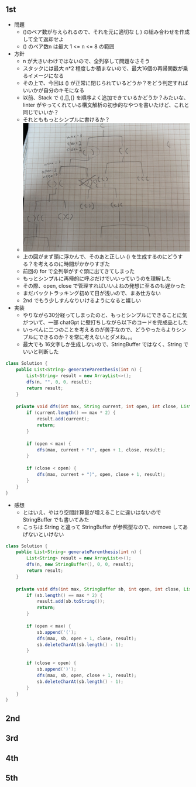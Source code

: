 ## 1st
- 問題
    - ()のペア数が与えられるので、それを元に適切な (, ) の組み合わせを作成して全て返却せよ
    - () のペア数n は最大 1 <= n <= 8 の範囲
- 方針
  - n が大きいわけではないので、全列挙して問題なさそう
  - スタックには最大 n*2 程度しか積まないので、最大16個の再帰関数が乗るイメージになる
  - その上で、今回は () が正常に閉じられているどうか？をどう判定すればいいかが自分のキモになる
  - 以前、Stack で (),[],{} を順序よく追加できているかどうか？みたいな、linter がやってくれている構文解析の初歩的なやつを書いたけど、これと同じでいいか？
  - それとももっとシンプルに書けるか？
  - ![img.png](img.png)
  - 上の図がまず頭に浮かんで、そのあと正しい () を生成するのにどうする？を考えるのに時間がかかりすぎた
  - 前回の for で全列挙がすぐ頭に出てきてしまった
  - もっとシンプルに再帰的に呼ぶだけでいいっていうのを理解した
  - その際、open, close で管理すればいいよねの発想に至るのも遅かった
  - まだバックトラッキング初めて日が浅いので、まあ仕方ない
  - 2nd でもう少しすんなりいけるようになると嬉しい
- 実装
  - やりながら30分経ってしまったのと、もっとシンプルにできることに気がついて、一部 chatGpt に壁打ちしながら以下のコードを完成品とした
  - いっぺんに二つのことを考えるのが苦手なので、どうやったらよりシンプルにできるのか？を常に考えないとダメね。。。
  - 最大でも 16文字しか生成しないので、StringBuffer ではなく、String でいいと判断した
```java
class Solution {
    public List<String> generateParenthesis(int n) {
        List<String> result = new ArrayList<>();
        dfs(n, "", 0, 0, result);
        return result;
    }

    private void dfs(int max, String current, int open, int close, List<String> result) {
        if (current.length() == max * 2) {
            result.add(current);
            return;
        }

        if (open < max) {
            dfs(max, current + "(", open + 1, close, result);            
        }

        if (close < open) {
            dfs(max, current + ")", open, close + 1, result);
        }
    }
}
```
- 感想
  - とはいえ、やはり空間計算量が増えることに違いはないので StringBuffer でも書いてみた
  - こっちは String と違って StringBuffer が参照型なので、remove してあげないといけない
```java
class Solution {
    public List<String> generateParenthesis(int n) {
        List<String> result = new ArrayList<>();
        dfs(n, new StringBuffer(), 0, 0, result);
        return result;
    }

    private void dfs(int max, StringBuffer sb, int open, int close, List<String> result) {
        if (sb.length() == max * 2) {
            result.add(sb.toString());
            return;
        }

        if (open < max) {
            sb.append('(');
            dfs(max, sb, open + 1, close, result);
            sb.deleteCharAt(sb.length() - 1);
        }

        if (close < open) {
            sb.append(')');
            dfs(max, sb, open, close + 1, result);
            sb.deleteCharAt(sb.length() - 1);           
        }
    }
}
```


## 2nd

## 3rd

## 4th

## 5th
